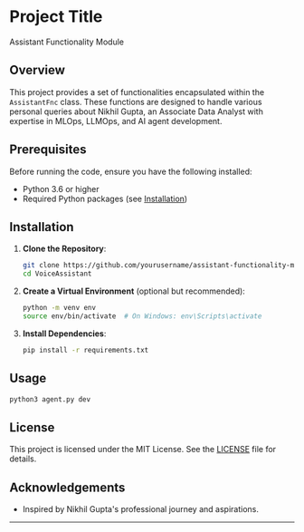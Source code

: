 # Project Title

Assistant Functionality Module

## Overview

This project provides a set of functionalities encapsulated within the `AssistantFnc` class. These functions are designed to handle various personal queries about Nikhil Gupta, an Associate Data Analyst with expertise in MLOps, LLMOps, and AI agent development.


## Prerequisites

Before running the code, ensure you have the following installed:

- Python 3.6 or higher
- Required Python packages (see [Installation](#installation))

## Installation

1. **Clone the Repository**:

   ```bash
   git clone https://github.com/yourusername/assistant-functionality-module.git
   cd VoiceAssistant
   ```

2. **Create a Virtual Environment** (optional but recommended):

   ```bash
   python -m venv env
   source env/bin/activate  # On Windows: env\Scripts\activate
   ```

3. **Install Dependencies**:

   ```bash
   pip install -r requirements.txt
   ```

## Usage

```bash
python3 agent.py dev

```
## License

This project is licensed under the MIT License. See the [LICENSE](LICENSE) file for details.

## Acknowledgements

- Inspired by Nikhil Gupta's professional journey and aspirations.
---